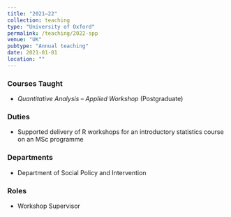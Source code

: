 ```yaml
---
title: "2021–22"
collection: teaching
type: "University of Oxford"
permalink: /teaching/2022-spp
venue: "UK"
pubtype: "Annual teaching"
date: 2021-01-01
location: ""
---
```


### Courses Taught
- *Quantitative Analysis – Applied Workshop* (Postgraduate)

### Duties
- Supported delivery of R workshops for an introductory statistics course on an MSc programme

### Departments
- Department of Social Policy and Intervention

### Roles
- Workshop Supervisor

